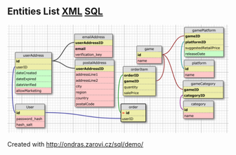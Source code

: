 Entities List [XML](./Entities.xml) [SQL](./Entities.sql)
-------------------------

![Entities](./Entities.png)

Created with http://ondras.zarovi.cz/sql/demo/
